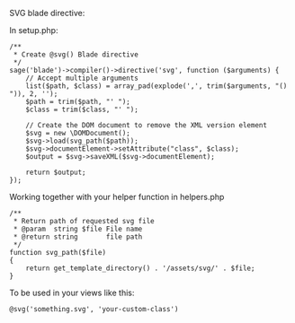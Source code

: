 
SVG blade directive:

In setup.php:
  
```
/**
 * Create @svg() Blade directive
 */
sage('blade')->compiler()->directive('svg', function ($arguments) {
    // Accept multiple arguments
    list($path, $class) = array_pad(explode(',', trim($arguments, "() ")), 2, '');
    $path = trim($path, "' ");
    $class = trim($class, "' ");

    // Create the DOM document to remove the XML version element
    $svg = new \DOMDocument();
    $svg->load(svg_path($path));
    $svg->documentElement->setAttribute("class", $class);
    $output = $svg->saveXML($svg->documentElement);

    return $output;
});
```  

Working together with your helper function in helpers.php
  
```
/**
 * Return path of requested svg file
 * @param  string $file File name
 * @return string       file path
 */
function svg_path($file)
{
    return get_template_directory() . '/assets/svg/' . $file;
}
```

To be used in your views like this:
  
```
@svg('something.svg', 'your-custom-class')
```
